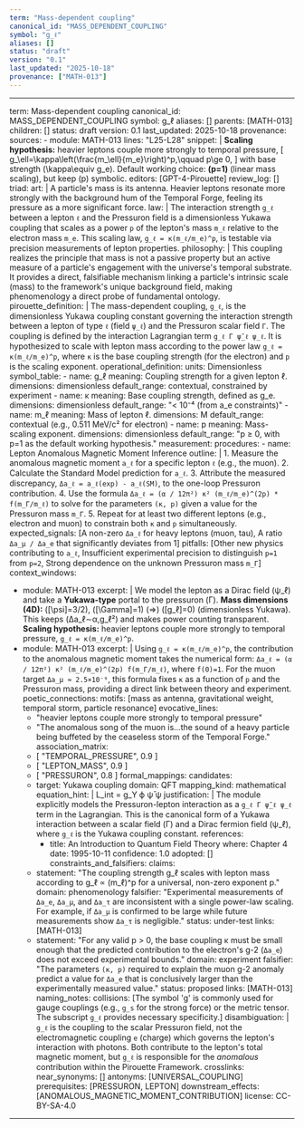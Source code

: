 ```yaml
---
term: "Mass-dependent coupling"
canonical_id: "MASS_DEPENDENT_COUPLING"
symbol: "g_ℓ"
aliases: []
status: "draft"
version: "0.1"
last_updated: "2025-10-18"
provenance: ["MATH-013"]
---
```


---
term: Mass-dependent coupling
canonical_id: MASS_DEPENDENT_COUPLING
symbol: g_ℓ
aliases: []
parents: [MATH-013]
children: []
status: draft
version: 0.1
last_updated: 2025-10-18
provenance:
  sources:
    - module: MATH-013
      lines: "L25-L28"
      snippet: |
        **Scaling hypothesis:** heavier leptons couple more strongly to temporal pressure,
        [
        g_\ell=\kappa\left(\frac{m_\ell}{m_e}\right)^p,\qquad p\ge 0,
        ]
        with base strength (\kappa\equiv g_e). Default working choice: **(p=1)** (linear mass scaling), but keep (p) symbolic.
  editors: [GPT-4-Pirouette]
  review_log: []
triad:
  art: |
    A particle's mass is its antenna. Heavier leptons resonate more strongly with the background hum of the Temporal Forge, feeling its pressure as a more significant force.
  law: |
    The interaction strength `g_ℓ` between a lepton `ℓ` and the Pressuron field is a dimensionless Yukawa coupling that scales as a power `p` of the lepton's mass `m_ℓ` relative to the electron mass `m_e`. This scaling law, `g_ℓ = κ(m_ℓ/m_e)^p`, is testable via precision measurements of lepton properties.
  philosophy: |
    This coupling realizes the principle that mass is not a passive property but an active measure of a particle's engagement with the universe's temporal substrate. It provides a direct, falsifiable mechanism linking a particle's intrinsic scale (mass) to the framework's unique background field, making phenomenology a direct probe of fundamental ontology.
pirouette_definition: |
  The mass-dependent coupling, `g_ℓ`, is the dimensionless Yukawa coupling constant governing the interaction strength between a lepton of type `ℓ` (field `ψ_ℓ`) and the Pressuron scalar field `Γ`. The coupling is defined by the interaction Lagrangian term `g_ℓ Γ ψ̄_ℓ ψ_ℓ`. It is hypothesized to scale with lepton mass according to the power law `g_ℓ = κ(m_ℓ/m_e)^p`, where `κ` is the base coupling strength (for the electron) and `p` is the scaling exponent.
operational_definition:
  units: Dimensionless
  symbol_table:
    - name: g_ℓ
      meaning: Coupling strength for a given lepton ℓ.
      dimensions: dimensionless
      default_range: contextual, constrained by experiment
    - name: κ
      meaning: Base coupling strength, defined as g_e.
      dimensions: dimensionless
      default_range: "< 10⁻⁴ (from a_e constraints)"
    - name: m_ℓ
      meaning: Mass of lepton ℓ.
      dimensions: M
      default_range: contextual (e.g., 0.511 MeV/c² for electron)
    - name: p
      meaning: Mass-scaling exponent.
      dimensions: dimensionless
      default_range: "p ≥ 0, with p=1 as the default working hypothesis."
  measurement:
    procedures:
      - name: Lepton Anomalous Magnetic Moment Inference
        outline: |
          1. Measure the anomalous magnetic moment `a_ℓ` for a specific lepton `ℓ` (e.g., the muon).
          2. Calculate the Standard Model prediction for `a_ℓ`.
          3. Attribute the measured discrepancy, `Δa_ℓ = a_ℓ(exp) - a_ℓ(SM)`, to the one-loop Pressuron contribution.
          4. Use the formula `Δa_ℓ = (α / 12π²) κ² (m_ℓ/m_e)^(2p) * f(m_Γ/m_ℓ)` to solve for the parameters `(κ, p)` given a value for the Pressuron mass `m_Γ`.
          5. Repeat for at least two different leptons (e.g., electron and muon) to constrain both `κ` and `p` simultaneously.
        expected_signals: [A non-zero `Δa_ℓ` for heavy leptons (muon, tau), A ratio `Δa_μ / Δa_e` that significantly deviates from 1]
        pitfalls: [Other new physics contributing to `a_ℓ`, Insufficient experimental precision to distinguish `p=1` from `p=2`, Strong dependence on the unknown Pressuron mass `m_Γ`]
context_windows:
  - module: MATH-013
    excerpt: |
      We model the lepton as a Dirac field (ψ_ℓ) and take a **Yukawa-type** portal to the pressuron (Γ). **Mass dimensions (4D):** ([\psi]=3/2), ([\Gamma]=1) (⇒) ([g_ℓ]=0) (dimensionless Yukawa). This keeps (Δa_ℓ∼α,g_ℓ²) and makes power counting transparent. **Scaling hypothesis:** heavier leptons couple more strongly to temporal pressure, `g_ℓ = κ(m_ℓ/m_e)^p`.
  - module: MATH-013
    excerpt: |
      Using `g_ℓ = κ(m_ℓ/m_e)^p`, the contribution to the anomalous magnetic moment takes the numerical form: `Δa_ℓ = (α / 12π²) κ² (m_ℓ/m_e)^(2p) f(m_Γ/m_ℓ)`, where `f(0)=1`. For the muon target `Δa_μ ≈ 2.5×10⁻⁹`, this formula fixes `κ` as a function of `p` and the Pressuron mass, providing a direct link between theory and experiment.
poetic_connections:
  motifs: [mass as antenna, gravitational weight, temporal storm, particle resonance]
  evocative_lines:
    - "heavier leptons couple more strongly to temporal pressure"
    - "The anomalous song of the muon is...the sound of a heavy particle being buffeted by the ceaseless storm of the Temporal Forge."
  association_matrix:
    - [ "TEMPORAL_PRESSURE", 0.9 ]
    - [ "LEPTON_MASS", 0.9 ]
    - [ "PRESSURON", 0.8 ]
formal_mappings:
  candidates:
    - target: Yukawa coupling
      domain: QFT
      mapping_kind: mathematical
      equation_hint: |
        L_int = g_Y ϕ ψ̄ ψ
      justification: |
        The module explicitly models the Pressuron-lepton interaction as a `g_ℓ Γ ψ̄_ℓ ψ_ℓ` term in the Lagrangian. This is the canonical form of a Yukawa interaction between a scalar field (Γ) and a Dirac fermion field (ψ_ℓ), where `g_ℓ` is the Yukawa coupling constant.
      references:
        - title: An Introduction to Quantum Field Theory
          where: Chapter 4
          date: 1995-10-11
      confidence: 1.0
  adopted: []
constraints_and_falsifiers:
  claims:
    - statement: "The coupling strength g_ℓ scales with lepton mass according to g_ℓ ∝ (m_ℓ)^p for a universal, non-zero exponent p."
      domain: phenomenology
      falsifier: "Experimental measurements of `Δa_e`, `Δa_μ`, and `Δa_τ` are inconsistent with a single power-law scaling. For example, if `Δa_μ` is confirmed to be large while future measurements show `Δa_τ` is negligible."
      status: under-test
      links: [MATH-013]
    - statement: "For any valid p > 0, the base coupling κ must be small enough that the predicted contribution to the electron's g-2 (`Δa_e`) does not exceed experimental bounds."
      domain: experiment
      falsifier: "The parameters `(κ, p)` required to explain the muon g-2 anomaly predict a value for `Δa_e` that is conclusively larger than the experimentally measured value."
      status: proposed
      links: [MATH-013]
naming_notes:
  collisions: [The symbol 'g' is commonly used for gauge couplings (e.g., `g_s` for the strong force) or the metric tensor. The subscript `g_ℓ` provides necessary specificity.]
  disambiguation: |
    `g_ℓ` is the coupling to the scalar Pressuron field, not the electromagnetic coupling `e` (charge) which governs the lepton's interaction with photons. Both contribute to the lepton's total magnetic moment, but `g_ℓ` is responsible for the *anomalous* contribution within the Pirouette Framework.
crosslinks:
  near_synonyms: []
  antonyms: [UNIVERSAL_COUPLING]
  prerequisites: [PRESSURON, LEPTON]
  downstream_effects: [ANOMALOUS_MAGNETIC_MOMENT_CONTRIBUTION]
license: CC-BY-SA-4.0
---